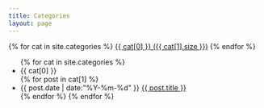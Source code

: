 ```yaml
---
title: Categories
layout: page
---
```

<div id='cat_cloud'>
{% for cat in site.categories %}
<a href="#{{ cat[0] }}" title="{{ cat[0] }}" rel="{{ cat[1].size }}">{{ cat[0] }} ({{ cat[1].size }})</a>
{% endfor %}
</div>

<ul class="listing">
{% for cat in site.categories %}
  <li class="listing-seperator" id="{{ cat[0] }}">{{ cat[0] }}</li>
{% for post in cat[1] %}
  <li class="listing-item">
  <time datetime="{{ post.date | date:"%Y-%m-%d" }}">{{ post.date | date:"%Y-%m-%d" }}</time>
  <a href="{{ site.url }}{{ post.url }}" title="{{ post.title }}">{{ post.title }}</a>
  </li>
{% endfor %}
{% endfor %}
</ul>
